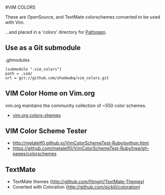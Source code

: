 #VIM COLORS

These are OpenSource, and TextMate colorschemes converted to be used with Vim.

...and placed in a 'colors' directory for [Pathogen](https://github.com/tpope/vim-pathogen).

## Use as a Git submodule

  .gitmodules

```shell
[submodule ".vim_colors"]
path = .vim/
url = git://github.com/shadowbq/vim_colors.git
```

## VIM Color Home on Vim.org
vim.org maintains the community collection of ~550 color schemes.
* [vim.org colors-shemes](http://www.vim.org/scripts/script_search_results.php?keywords=&script_type=color+scheme&order_by=rating&direction=descending&search=search)

## VIM Color Scheme Tester

* http://metalelf0.github.io/VimColorSchemeTest-Ruby/python.html
* https://github.com/metalelf0/VimColorSchemeTest-Ruby/tree/gh-pages/colorschemes


## TextMate
* TextMate themes (http://github.com/filmgirl/TextMate-Themes)
* Coverted with Coloration (http://github.com/sickill/coloration) 
